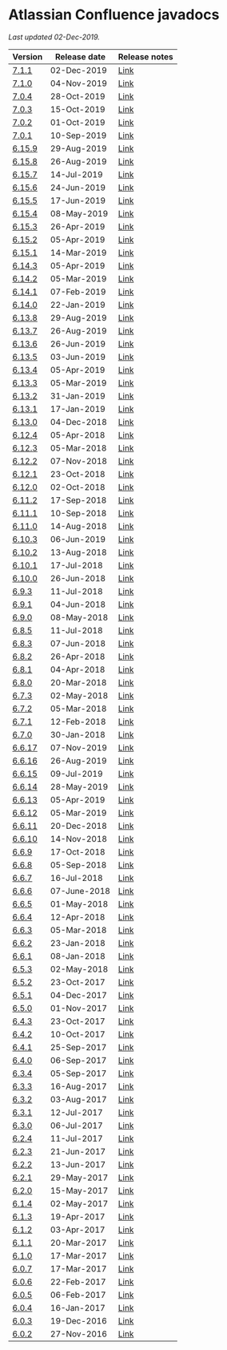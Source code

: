 # Atlassian Confluence javadocs

*Last updated 02-Dec-2019.*

Version | Release date | Release notes
--- | --- | ---
[7.1.1](https://docs.atlassian.com/ConfluenceServer/javadoc/7.1.1/) | 02-Dec-2019 | [Link](https://confluence.atlassian.com/doc/confluence-7-1-release-notes-976776964.html)
[7.1.0](https://docs.atlassian.com/ConfluenceServer/javadoc/7.1.0/) | 04-Nov-2019 | [Link](https://confluence.atlassian.com/doc/confluence-7-1-release-notes-976776964.html)
[7.0.4](https://docs.atlassian.com/ConfluenceServer/javadoc/7.0.4/) | 28-Oct-2019 | [Link](https://confluence.atlassian.com/doc/confluence-7-0-release-notes-973479448.html)
[7.0.3](https://docs.atlassian.com/ConfluenceServer/javadoc/7.0.3/) | 15-Oct-2019 | [Link](https://confluence.atlassian.com/doc/confluence-7-0-release-notes-973479448.html)
[7.0.2](https://docs.atlassian.com/ConfluenceServer/javadoc/7.0.2/) | 01-Oct-2019 | [Link](https://confluence.atlassian.com/doc/confluence-7-0-release-notes-973479448.html)
[7.0.1](https://docs.atlassian.com/ConfluenceServer/javadoc/7.0.1/) | 10-Sep-2019 | [Link](https://confluence.atlassian.com/doc/confluence-7-0-release-notes-973479448.html)
[6.15.9](https://docs.atlassian.com/ConfluenceServer/javadoc/6.15.9/) | 29-Aug-2019 | [Link](https://confluence.atlassian.com/doc/confluence-6-15-release-notes-965554120.html)
[6.15.8](https://docs.atlassian.com/ConfluenceServer/javadoc/6.15.8/) | 26-Aug-2019 | [Link](https://confluence.atlassian.com/doc/confluence-6-15-release-notes-965554120.html)
[6.15.7](https://docs.atlassian.com/ConfluenceServer/javadoc/6.15.7/) | 14-Jul-2019 | [Link](https://confluence.atlassian.com/doc/confluence-6-15-release-notes-965554120.html)
[6.15.6](https://docs.atlassian.com/ConfluenceServer/javadoc/6.15.6/) | 24-Jun-2019 | [Link](https://confluence.atlassian.com/doc/confluence-6-15-release-notes-965554120.html)
[6.15.5](https://docs.atlassian.com/ConfluenceServer/javadoc/6.15.5/) | 17-Jun-2019 | [Link](https://confluence.atlassian.com/doc/confluence-6-15-release-notes-965554120.html)
[6.15.4](https://docs.atlassian.com/ConfluenceServer/javadoc/6.15.4/) | 08-May-2019 | [Link](https://confluence.atlassian.com/doc/confluence-6-15-release-notes-965554120.html)
[6.15.3](https://docs.atlassian.com/ConfluenceServer/javadoc/6.15.3/) | 26-Apr-2019 | [Link](https://confluence.atlassian.com/doc/confluence-6-15-release-notes-965554120.html)
[6.15.2](https://docs.atlassian.com/ConfluenceServer/javadoc/6.15.2/) | 05-Apr-2019 | [Link](https://confluence.atlassian.com/doc/confluence-6-15-release-notes-965554120.html)
[6.15.1](https://docs.atlassian.com/ConfluenceServer/javadoc/6.15.1/) | 14-Mar-2019 | [Link](https://confluence.atlassian.com/doc/confluence-6-15-release-notes-965554120.html)
[6.14.3](https://docs.atlassian.com/ConfluenceServer/javadoc/6.14.3/) | 05-Apr-2019 | [Link](https://confluence.atlassian.com/doc/confluence-6-14-release-notes-963655609.html)
[6.14.2](https://docs.atlassian.com/ConfluenceServer/javadoc/6.14.2/) | 05-Mar-2019 | [Link](https://confluence.atlassian.com/doc/confluence-6-14-release-notes-963655609.html)
[6.14.1](https://docs.atlassian.com/ConfluenceServer/javadoc/6.14.1/) | 07-Feb-2019 | [Link](https://confluence.atlassian.com/doc/confluence-6-14-release-notes-963655609.html)
[6.14.0](https://docs.atlassian.com/ConfluenceServer/javadoc/6.14.0/) | 22-Jan-2019 | [Link](https://confluence.atlassian.com/doc/confluence-6-14-release-notes-963655609.html)
[6.13.8](https://docs.atlassian.com/ConfluenceServer/javadoc/6.13.8/) | 29-Aug-2019 | [Link](https://confluence.atlassian.com/doc/confluence-6-13-release-notes-959288785.html)
[6.13.7](https://docs.atlassian.com/ConfluenceServer/javadoc/6.13.7/) | 26-Aug-2019 | [Link](https://confluence.atlassian.com/doc/confluence-6-13-release-notes-959288785.html)
[6.13.6](https://docs.atlassian.com/ConfluenceServer/javadoc/6.13.6/) | 26-Jun-2019 | [Link](https://confluence.atlassian.com/doc/confluence-6-13-release-notes-959288785.html)
[6.13.5](https://docs.atlassian.com/ConfluenceServer/javadoc/6.13.5/) | 03-Jun-2019 | [Link](https://confluence.atlassian.com/doc/confluence-6-13-release-notes-959288785.html)
[6.13.4](https://docs.atlassian.com/ConfluenceServer/javadoc/6.13.4/) | 05-Apr-2019 | [Link](https://confluence.atlassian.com/doc/confluence-6-13-release-notes-959288785.html)
[6.13.3](https://docs.atlassian.com/ConfluenceServer/javadoc/6.13.3/) | 05-Mar-2019 | [Link](https://confluence.atlassian.com/doc/confluence-6-13-release-notes-959288785.html)
[6.13.2](https://docs.atlassian.com/ConfluenceServer/javadoc/6.13.2/) | 31-Jan-2019 | [Link](https://confluence.atlassian.com/doc/confluence-6-13-release-notes-959288785.html)
[6.13.1](https://docs.atlassian.com/ConfluenceServer/javadoc/6.13.1/) | 17-Jan-2019 | [Link](https://confluence.atlassian.com/doc/confluence-6-13-release-notes-959288785.html)
[6.13.0](https://docs.atlassian.com/ConfluenceServer/javadoc/6.13.0/) | 04-Dec-2018 | [Link](https://confluence.atlassian.com/doc/confluence-6-13-release-notes-959288785.html)
[6.12.4](https://docs.atlassian.com/ConfluenceServer/javadoc/6.12.4/) | 05-Apr-2018 | [Link](https://confluence.atlassian.com/doc/confluence-6-12-release-notes-957143056.html)
[6.12.3](https://docs.atlassian.com/ConfluenceServer/javadoc/6.12.3/) | 05-Mar-2018 | [Link](https://confluence.atlassian.com/doc/confluence-6-12-release-notes-957143056.html)
[6.12.2](https://docs.atlassian.com/ConfluenceServer/javadoc/6.12.2/) | 07-Nov-2018 | [Link](https://confluence.atlassian.com/doc/confluence-6-12-release-notes-957143056.html)
[6.12.1](https://docs.atlassian.com/ConfluenceServer/javadoc/6.12.1/) | 23-Oct-2018 | [Link](https://confluence.atlassian.com/doc/confluence-6-12-release-notes-957143056.html)
[6.12.0](https://docs.atlassian.com/ConfluenceServer/javadoc/6.12.0/) | 02-Oct-2018 | [Link](https://confluence.atlassian.com/doc/confluence-6-12-release-notes-957143056.html)
[6.11.2](https://docs.atlassian.com/ConfluenceServer/javadoc/6.11.2/) | 17-Sep-2018 | [Link](https://confluence.atlassian.com/doc/confluence-6-11-release-notes-953678666.html)
[6.11.1](https://docs.atlassian.com/ConfluenceServer/javadoc/6.11.1/) | 10-Sep-2018 | [Link](https://confluence.atlassian.com/doc/confluence-6-11-release-notes-953678666.html)
[6.11.0](https://docs.atlassian.com/ConfluenceServer/javadoc/6.11.0/) | 14-Aug-2018 | [Link](https://confluence.atlassian.com/doc/confluence-6-11-release-notes-953678666.html)
[6.10.3](https://docs.atlassian.com/ConfluenceServer/javadoc/6.10.3/) | 06-Jun-2019 | [Link](https://confluence.atlassian.com/doc/confluence-6-10-release-notes-952058221.html)
[6.10.2](https://docs.atlassian.com/ConfluenceServer/javadoc/6.10.2/) | 13-Aug-2018 | [Link](https://confluence.atlassian.com/doc/confluence-6-10-release-notes-952058221.html)
[6.10.1](https://docs.atlassian.com/ConfluenceServer/javadoc/6.10.1/) | 17-Jul-2018 | [Link](https://confluence.atlassian.com/doc/confluence-6-10-release-notes-952058221.html)
[6.10.0](https://docs.atlassian.com/ConfluenceServer/javadoc/6.10.0/) | 26-Jun-2018 | [Link](https://confluence.atlassian.com/doc/confluence-6-10-release-notes-952058221.html)
[6.9.3](https://docs.atlassian.com/ConfluenceServer/javadoc/6.9.3/) | 11-Jul-2018 | [Link](https://confluence.atlassian.com/doc/confluence-6-9-release-notes-949755529.html)
[6.9.1](https://docs.atlassian.com/ConfluenceServer/javadoc/6.9.1/) | 04-Jun-2018 | [Link](https://confluence.atlassian.com/doc/confluence-6-9-release-notes-949755529.html)
[6.9.0](https://docs.atlassian.com/ConfluenceServer/javadoc/6.9.0/) | 08-May-2018 | [Link](https://confluence.atlassian.com/doc/confluence-6-9-release-notes-949755529.html)
[6.8.5](https://docs.atlassian.com/ConfluenceServer/javadoc/6.8.5/) | 11-Jul-2018 | [Link](https://confluence.atlassian.com/doc/confluence-6-8-release-notes-946014166.html)
[6.8.3](https://docs.atlassian.com/ConfluenceServer/javadoc/6.8.3/) | 07-Jun-2018 | [Link](https://confluence.atlassian.com/doc/confluence-6-8-release-notes-946014166.html)
[6.8.2](https://docs.atlassian.com/ConfluenceServer/javadoc/6.8.2/) | 26-Apr-2018 | [Link](https://confluence.atlassian.com/doc/confluence-6-8-release-notes-946014166.html)
[6.8.1](https://docs.atlassian.com/ConfluenceServer/javadoc/6.8.1/) | 04-Apr-2018 | [Link](https://confluence.atlassian.com/doc/confluence-6-8-release-notes-946014166.html)
[6.8.0](https://docs.atlassian.com/ConfluenceServer/javadoc/6.8.0/) | 20-Mar-2018 | [Link](https://confluence.atlassian.com/doc/confluence-6-8-release-notes-946014166.html)
[6.7.3](https://docs.atlassian.com/ConfluenceServer/javadoc/6.7.3/) | 02-May-2018 | [Link](https://confluence.atlassian.com/doc/confluence-6-7-release-notes-943529910.html)
[6.7.2](https://docs.atlassian.com/ConfluenceServer/javadoc/6.7.2/) | 05-Mar-2018 | [Link](https://confluence.atlassian.com/doc/confluence-6-7-release-notes-943529910.html)
[6.7.1](https://docs.atlassian.com/ConfluenceServer/javadoc/6.7.1/) | 12-Feb-2018 | [Link](https://confluence.atlassian.com/doc/confluence-6-7-release-notes-943529910.html)
[6.7.0](https://docs.atlassian.com/ConfluenceServer/javadoc/6.7.0/) | 30-Jan-2018 | [Link](https://confluence.atlassian.com/doc/confluence-6-7-release-notes-943529910.html)
[6.6.17](https://docs.atlassian.com/ConfluenceServer/javadoc/6.6.17/) | 07-Nov-2019 | [Link](https://confluence.atlassian.com/doc/confluence-6-6-release-notes-940116151.html)
[6.6.16](https://docs.atlassian.com/ConfluenceServer/javadoc/6.6.16/) | 26-Aug-2019 | [Link](https://confluence.atlassian.com/doc/confluence-6-6-release-notes-940116151.html)
[6.6.15](https://docs.atlassian.com/ConfluenceServer/javadoc/6.6.15/) | 09-Jul-2019 | [Link](https://confluence.atlassian.com/doc/confluence-6-6-release-notes-940116151.html)
[6.6.14](https://docs.atlassian.com/ConfluenceServer/javadoc/6.6.14/) | 28-May-2019 | [Link](https://confluence.atlassian.com/doc/confluence-6-6-release-notes-940116151.html)
[6.6.13](https://docs.atlassian.com/ConfluenceServer/javadoc/6.6.13/) | 05-Apr-2019 | [Link](https://confluence.atlassian.com/doc/confluence-6-6-release-notes-940116151.html)
[6.6.12](https://docs.atlassian.com/ConfluenceServer/javadoc/6.6.12/) | 05-Mar-2019 | [Link](https://confluence.atlassian.com/doc/confluence-6-6-release-notes-940116151.html)
[6.6.11](https://docs.atlassian.com/ConfluenceServer/javadoc/6.6.11/) | 20-Dec-2018 | [Link](https://confluence.atlassian.com/doc/confluence-6-6-release-notes-940116151.html)
[6.6.10](https://docs.atlassian.com/ConfluenceServer/javadoc/6.6.10/) | 14-Nov-2018 | [Link](https://confluence.atlassian.com/doc/confluence-6-6-release-notes-940116151.html)
[6.6.9](https://docs.atlassian.com/ConfluenceServer/javadoc/6.6.9/) | 17-Oct-2018 | [Link](https://confluence.atlassian.com/doc/confluence-6-6-release-notes-940116151.html)
[6.6.8](https://docs.atlassian.com/ConfluenceServer/javadoc/6.6.8/) | 05-Sep-2018 | [Link](https://confluence.atlassian.com/doc/confluence-6-6-release-notes-940116151.html)
[6.6.7](https://docs.atlassian.com/ConfluenceServer/javadoc/6.6.7/) | 16-Jul-2018 | [Link](https://confluence.atlassian.com/doc/confluence-6-6-release-notes-940116151.html)
[6.6.6](https://docs.atlassian.com/ConfluenceServer/javadoc/6.6.6/) | 07-June-2018 | [Link](https://confluence.atlassian.com/doc/confluence-6-6-release-notes-940116151.html)
[6.6.5](https://docs.atlassian.com/ConfluenceServer/javadoc/6.6.5/) | 01-May-2018 | [Link](https://confluence.atlassian.com/doc/confluence-6-6-release-notes-940116151.html)
[6.6.4](https://docs.atlassian.com/ConfluenceServer/javadoc/6.6.4/) | 12-Apr-2018 | [Link](https://confluence.atlassian.com/doc/confluence-6-6-release-notes-940116151.html)
[6.6.3](https://docs.atlassian.com/ConfluenceServer/javadoc/6.6.3/) | 05-Mar-2018 | [Link](https://confluence.atlassian.com/doc/confluence-6-6-release-notes-940116151.html)
[6.6.2](https://docs.atlassian.com/ConfluenceServer/javadoc/6.6.2/) | 23-Jan-2018 | [Link](https://confluence.atlassian.com/doc/confluence-6-6-release-notes-940116151.html)
[6.6.1](https://docs.atlassian.com/ConfluenceServer/javadoc/6.6.1/) | 08-Jan-2018 | [Link](https://confluence.atlassian.com/doc/confluence-6-6-release-notes-940116151.html)
[6.5.3](https://docs.atlassian.com/ConfluenceServer/javadoc/6.5.3/) | 02-May-2018 | [Link](https://confluence.atlassian.com/doc/confluence-6-5-release-notes-938862614.html)
[6.5.2](https://docs.atlassian.com/atlassian-confluence/6.5.2/) | 23-Oct-2017 | [Link](https://confluence.atlassian.com/doc/confluence-6-5-release-notes-938862614.html)
[6.5.1](https://docs.atlassian.com/atlassian-confluence/6.5.1/) | 04-Dec-2017 | [Link](https://confluence.atlassian.com/doc/confluence-6-5-release-notes-938862614.html)
[6.5.0](https://docs.atlassian.com/atlassian-confluence/6.5.0/) | 01-Nov-2017 | [Link](https://confluence.atlassian.com/doc/confluence-6-5-release-notes-938862614.html)
[6.4.3](https://docs.atlassian.com/atlassian-confluence/6.4.3/) | 23-Oct-2017 | [Link](https://confluence.atlassian.com/doc/confluence-6-4-release-notes-934721238.html)
[6.4.2](https://docs.atlassian.com/atlassian-confluence/6.4.2/) | 10-Oct-2017 | [Link](https://confluence.atlassian.com/doc/confluence-6-4-release-notes-934721238.html)
[6.4.1](https://docs.atlassian.com/atlassian-confluence/6.4.1/) | 25-Sep-2017 | [Link](https://confluence.atlassian.com/doc/confluence-6-4-release-notes-934721238.html)
[6.4.0](https://docs.atlassian.com/atlassian-confluence/6.4.0/) | 06-Sep-2017 | [Link](https://confluence.atlassian.com/doc/confluence-6-4-release-notes-934721238.html)
[6.3.4](https://docs.atlassian.com/atlassian-confluence/6.3.4/) | 05-Sep-2017 | [Link](https://confluence.atlassian.com/doc/confluence-6-3-release-notes-909642701.html)
[6.3.3](https://docs.atlassian.com/atlassian-confluence/6.3.3/) | 16-Aug-2017 | [Link](https://confluence.atlassian.com/doc/confluence-6-3-release-notes-909642701.html)
[6.3.2](https://docs.atlassian.com/atlassian-confluence/6.3.2/) | 03-Aug-2017 | [Link](https://confluence.atlassian.com/doc/confluence-6-3-release-notes-909642701.html)
[6.3.1](https://docs.atlassian.com/atlassian-confluence/6.3.1/) | 12-Jul-2017 | [Link](https://confluence.atlassian.com/doc/confluence-6-3-release-notes-909642701.html)
[6.3.0](https://docs.atlassian.com/atlassian-confluence/6.3.0/) | 06-Jul-2017 | [Link](https://confluence.atlassian.com/doc/confluence-6-3-release-notes-909642701.html)
[6.2.4](https://docs.atlassian.com/atlassian-confluence/6.2.4/) | 11-Jul-2017 | [Link](https://confluence.atlassian.com/doc/confluence-6-2-release-notes-894219485.html)
[6.2.3](https://docs.atlassian.com/atlassian-confluence/6.2.3/) | 21-Jun-2017 | [Link](https://confluence.atlassian.com/doc/confluence-6-2-release-notes-894219485.html)
[6.2.2](https://docs.atlassian.com/atlassian-confluence/6.2.2/) | 13-Jun-2017 | [Link](https://confluence.atlassian.com/doc/confluence-6-2-release-notes-894219485.html)
[6.2.1](https://docs.atlassian.com/atlassian-confluence/6.2.1/) | 29-May-2017 | [Link](https://confluence.atlassian.com/doc/confluence-6-2-release-notes-894219485.html)
[6.2.0](https://docs.atlassian.com/atlassian-confluence/6.2.0/) | 15-May-2017 | [Link](https://confluence.atlassian.com/doc/confluence-6-2-release-notes-894219485.html)
[6.1.4](https://docs.atlassian.com/atlassian-confluence/6.1.4/) | 02-May-2017 | [Link](https://confluence.atlassian.com/doc/confluence-6-1-release-notes-872277785.html)
[6.1.3](https://docs.atlassian.com/atlassian-confluence/6.1.3/) | 19-Apr-2017 | [Link](https://confluence.atlassian.com/doc/confluence-6-1-release-notes-872277785.html)
[6.1.2](https://docs.atlassian.com/atlassian-confluence/6.1.2/) | 03-Apr-2017 | [Link](https://confluence.atlassian.com/doc/confluence-6-1-release-notes-872277785.html)
[6.1.1](https://docs.atlassian.com/atlassian-confluence/6.1.1/) | 20-Mar-2017 | [Link](https://confluence.atlassian.com/doc/confluence-6-1-release-notes-872277785.html)
[6.1.0](https://docs.atlassian.com/atlassian-confluence/6.1.0/) | 17-Mar-2017 | [Link](https://confluence.atlassian.com/doc/confluence-6-1-release-notes-872277785.html)
[6.0.7](https://docs.atlassian.com/atlassian-confluence/6.0.7/) | 17-Mar-2017 | [Link](https://confluence.atlassian.com/doc/confluence-6-0-release-notes-844235309.html)
[6.0.6](https://docs.atlassian.com/atlassian-confluence/6.0.6/) | 22-Feb-2017 | [Link](https://confluence.atlassian.com/doc/confluence-6-0-release-notes-844235309.html)
[6.0.5](https://docs.atlassian.com/atlassian-confluence/6.0.5/) | 06-Feb-2017 | [Link](https://confluence.atlassian.com/doc/confluence-6-0-release-notes-844235309.html)
[6.0.4](https://docs.atlassian.com/atlassian-confluence/6.0.4/) | 16-Jan-2017 | [Link](https://confluence.atlassian.com/doc/confluence-6-0-release-notes-844235309.html)
[6.0.3](https://docs.atlassian.com/atlassian-confluence/6.0.3/) | 19-Dec-2016 | [Link](https://confluence.atlassian.com/doc/confluence-6-0-release-notes-844235309.html)
[6.0.2](https://docs.atlassian.com/atlassian-confluence/6.0.2/) | 27-Nov-2016 | [Link](https://confluence.atlassian.com/doc/confluence-6-0-release-notes-844235309.html)
